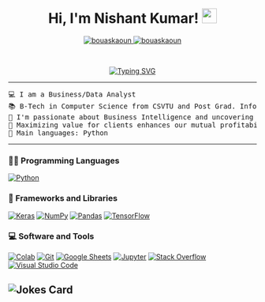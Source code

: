<!--#### Hey, I'm Nishant👋

I work as a Data & Business Analyst within various Industries. I have a Bachelor’s degree in Computer Science and a Master’s degree in IT Business Analysis and Advance Data Analysis.

I enjoy connecting with people who are passionate about life, career, and spirituality and sharing my skills, experience, and personal journey. I create content around tech, data, career, health, productivity, and life.



📹 YouTube ➡︎ [@directedbynishant](https://www.youtube.com/@directedbynishant)

📲 Connect with me on IG ➡︎ [@m.nishant.kumar](https://www.instagram.com/m.nishant.kumar/)

🏢 Find me on LinkedIn ➡︎ [@m-nishant-kumar](https://www.linkedin.com/in/m-nishant-kumar/#/)-->




<h1 align="center">
Hi, I'm Nishant Kumar!
	<a href="https://github.com/mnishantkumar" target="_self">
		<img src="https://media.giphy.com/media/hvRJCLFzcasrR4ia7z/giphy.gif" width="30">
	</a>
</h1>
<p align="center">
	<a href="https://github.com/mnishantkumar">
		<img src="https://komarev.com/ghpvc/?username=EISHKARAN&label=Profile%20views&color=0e75b6&style=flat" alt="bouaskaoun" />
	</a>
	<a href="https://github.com/Bouaskaoun">
		<img src="https://img.shields.io/github/followers/EISHKARAN?label=Followers" alt="bouaskaoun" />
	</a>
</p>
<br/>
<p align="center">
	<a href="https://git.io/typing-svg"><img src="https://readme-typing-svg.herokuapp.com?font=Fira+Code&pause=1000&width=435&lines=ANALYSING+TO+MAKE+STRATEGIC+DECISIONS%2C+TIET25%2C+IITM;A+PRESENCE+THAT+COMMANDS+AN+APPLAUSE" alt="Typing SVG" /></a>
</p>
<hr>
<pre>
💻 I am a Business/Data Analyst 
📚 B-Tech in Computer Science from CSVTU and Post Grad. Information Technology Business Analysis from Conestoga
📝 I'm passionate about Business Intelligence and uncovering patterns for strategic, data-driven decisions. 
🔭 Maximizing value for clients enhances our mutual profitability.
🌟 Main languages: Python
</pre>
<hr>


<!--## 🤝 Add my name to the roster
<p align="center">
	<a href="mailto:murlinisahantkumar@gmail.com"><img img src="https://img.shields.io/badge/gmail-%23EA4335.svg?style=plastic&logo=gmail&logoColor=white" alt="Gmail"/></a>
	<a href="https://www.linkedin.com/in/m-nishant-kumar/#/"><img src="https://img.shields.io/badge/linkedin-%230A66C2.svg?style=plastic&logo=linkedin&logoColor=white" alt="LinkedIn"/></a>
	
 <!-- <a href="https://www.kaggle.com/eishkaran"><img src="https://img.shields.io/badge/kaggle-%230A66C2.svg?style=plastic&logo=kaggle&logoColor=white" alt="Kaggle"/></a>-->
</p>


### 👨‍💻 Programming Languages

<p>
    <a href="https://github.com/mnishantkumar"><img alt="Python" src="https://img.shields.io/badge/Python%20-%2314354C.svg?logo=python&logoColor=white"></a>

### 🧰 Frameworks and Libraries

<p>
    <a href="https://github.com/mnishantkumar"><img alt="Keras" src="https://img.shields.io/badge/Keras%20-%23D00000.svg?logo=Keras&logoColor=white"></a>
    <a href="https://github.com/mnishantkumar"><img alt="NumPy" src="https://img.shields.io/badge/Numpy%20-%23013243.svg?logo=numpy&logoColor=white"></a>
    <a href="https://github.com/mnishantkumar"><img alt="Pandas" src="https://img.shields.io/badge/Pandas%20-%23150458.svg?logo=pandas&logoColor=white"></a>
    <a href="https://github.com/mnishantkumar"><img alt="TensorFlow" src="https://img.shields.io/badge/TensorFlow%20-%23FF6F00.svg?logo=TensorFlow&logoColor=white"></a>
</p>

### 💻 Software and Tools

<p>
    <a href="https://github.com/mnishantkumar"><img alt="Colab" src="https://img.shields.io/badge/Colab-00b56a.svg?logo=google-colab&logoColor=white"></a>
    <a href="https://github.com/mnishantkumar"><img alt="Git" src="https://img.shields.io/badge/Git%20-%23F05033.svg?logo=git&logoColor=white"></a>
    <a href="https://github.com/mnishantkumar"><img alt="Google Sheets" src="https://img.shields.io/badge/Google%20Sheets%20-%2334A853.svg?logo=google%20sheets&logoColor=white"></a>
    <a href="https://github.com/mnishantkumar"><img alt="Jupyter" src="https://img.shields.io/badge/Jupyter%20-%23F37626.svg?logo=Jupyter&logoColor=white"></a>
<!--     <a href="https://github.com/Bouaskaoun"><img alt="Postman" src="https://img.shields.io/badge/Postman-FF6C37?logo=postman&logoColor=white"></a> -->
    <a href="https://github.com/mnishantkumar"><img alt="Stack Overflow" src="https://img.shields.io/badge/-Stack%20Overflow-FE7A16?logo=stack-overflow&logoColor=white"></a>
    <a href="https://github.com/mnishantkumar"><img alt="Visual Studio Code" src="https://img.shields.io/badge/Visual%20Studio%20Code-0078d7.svg?logo=visual-studio-code&logoColor=white"></a>
</p>



![Jokes Card](https://readme-jokes.vercel.app/api?theme=solidBlue) 
------
